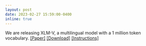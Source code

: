 ```yaml
---
layout: post
date: 2023-02-27 15:59:00-0400
inline: true
---
```


We are releasing XLM-V, a multilingual model with a 1 million token vocabulary. [[Paper]](arxiv.org/abs/2301.10472) [[Download]](https://dl.fbaipublicfiles.com/fairseq/xlmv/xlmv.base.tar.gz) [[Instructions]](https://github.com/davisliang/fairseq/tree/main/examples/xlmv)
